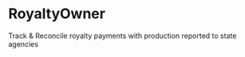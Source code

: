 RoyaltyOwner
============

Track &amp; Reconcile royalty payments with production reported to state agencies
